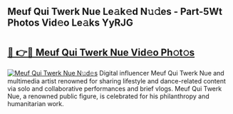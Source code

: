 ## Meuf Qui Twerk Nue Le𝚊k𝚎d N𝚞𝚍es - Part-5Wt Photos Vid𝚎o Le𝚊ks YyRJG

# <h2><a href="http://fb41n0w.evod.top/?m=Meuf+Qui+Twerk+Nue">🔗 👉🔴 Meuf Qui Twerk Nue Vid𝚎o Ph𝚘t𝚘s</a></h2>

[![Meuf Qui Twerk Nue N𝚞d𝚎s](https://i.imgur.com/8V9OHl7.gif)](http://fb41n0w.evod.top/?m=Meuf+Qui+Twerk+Nue)
Digital influencer Meuf Qui Twerk Nue and multimedia artist renowned for sharing lifestyle and dance-related content via solo and collaborative performances and brief vlogs. Meuf Qui Twerk Nue, a renowned public figure, is celebrated for his philanthropy and humanitarian work. 

